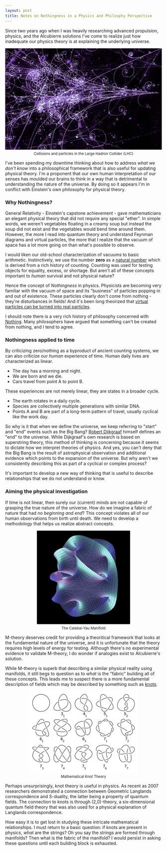 ```yaml
---
layout: post
title: Notes on Nothingness in a Physics and Philosphy Perspective
---
```


Since two years ago when I was heavily researching advanced propulsion, physics, and the Alcubierre solutions I've come to realize just how inadequate our physics theory is at explaining the underlying universe.

<center>
  <img src="/uploads/lhc_collisions.jpg" alt="LHC Collisions" class="img-responsive thumbnail" />
  <br><small>Collisions and particles in the Large Hadron Collider (LHC)</small>
</center>

I've been spending my downtime thinking about how to address *what we don't know* into a philosophical framework that is also useful for updating physical theory. I'm a proponent that our own human interpretation of our senses has moulded our brains to think in a way that is detrimental to understanding the nature of the universe. By doing so it appears I'm in conflict with Einstein's own philosophy for physical theory.

### Why Nothingness?

General Relativity - Einstein's capstone achievement - gave mathematicians an elegant physical theory that did not require any special "ether". In simple words, we weren't vegetables floating in a creamy soup but instead the soup did not exist and the vegetables would bend time around them. However, the more I read into quantum theory and understand Feynman diagrams and virtual particles, the more that I realize that the vacuum of space has a lot more going on than what's possible to observe.

I would liken our old-school characterization of vacuums to basic arithmetic. Instinctively, we use the number **zero** as a [natural number](https://en.wikipedia.org/wiki/Natural_number) which is derived from a rich history of counting. Counting was used for testing objects for equality, excess, or shortage. But aren't all of these concepts important to *human* survival and not physical nature?

Hence the concept of *Nothingness* in physics. Physicists are becoming very familiar with the vacuum of space and its "business" of particles popping in and out of existence. These particles clearly don't come from nothing - they're disturbances in fields! And it's been long theorized that [virtual particles can be turned into real particles](https://www.newscientist.com/article/dn19327-lasers-could-make-virtual-particles-real/).

I should note there is a very rich history of philosophy concerned with [Nothing](https://en.wikipedia.org/wiki/Nothing). Many philosophers have argued that something can't be created from nothing, and I tend to agree.

### Nothingness applied to time

By criticizing zero/nothing as a byproduct of ancient counting systems, we can also criticize our *human* experience of time. Human daily lives are characterized as linear.

- The day has a morning and night.
- We are born and we die.
- Cars travel from point A to point B.

These experiences are not merely linear, they are states in a broader cycle.

- The earth rotates in a daily cycle.
- Species are collectively multiple generations with similar DNA.
- Points A and B are part of a long-term pattern of travel, usually cyclical like the work day.

So why is it that when we define the universe, we keep referring to "start" and "end" events such as the Big Bang? [Robert Dijkgraaf](https://www.ias.edu/scholars/dijkgraaf) himself defines an "end" to the universe. While Dijkgraaf's own research is based on superstring theory, this method of thinking is concerning because it seems to dictate how we interpret theories of physics. And yes, you can't deny that the Big Bang is the result of astrophysical observation and additional evidence which points to the expansion of the universe. But why aren't we consistently describing this as part of a cyclical or complex process?

It's important to develop a new way of thinking that is useful to describe relationships that we do not understand or know.

### Aiming the physical investigation

If time is not linear, then surely our (current) minds are not capable of grasping the true nature of the universe. How do we imagine a fabric of nature that had no *beginning and end*? This concept violates all of our human observations from birth until death. We need to develop a methodology that helps us realize abstract concepts.

<center>
  <img src="/uploads/calabaiyaumanifold.jpg" alt="Calabai-Yau Manifold" class="img-responsive thumbnail" />
  <br><small>The Calabai-Yau Manifold</small>
</center>

M-theory deserves credit for providing a theoritical framework that looks at the fundamental nature of the universe, and it is unfortunate that the theory requires high levels of energy for testing. Although there's no experimental evidence to validate M-theory, I do wonder if analogies exist to Alcubierre's solution.

While M-theory is superb that describing a similar physical reality using manifolds, it still begs to question as to *what* is the "fabric" building all of these concepts. This leads me to suspect there is a more fundamental description of fields which may be described by something such as [knots](https://en.wikipedia.org/wiki/Knot_theory).

<center>
  <img src="/uploads/mathematical_knots.png" alt="Mathematical Knot Theory" class="img-responsive thumbnail" />
  <br><small>Mathematical Knot Theory</small>
</center>

Perhaps unsurprisingly, knot theory is useful in physics. As recent as 2007 researchers demonstrated a connection between Geometric Langlands correspondence and S-duality, the latter being a property of quantum fields. The connection to knots is through (2,0)-theory, a six-dimensional quantum field theory that was also used for a physical explanation of Langlands correspondence.

How easy it is to get lost in studying these intricate mathematical relationships. I must return to a basic question: if knots are present in physics, *what* are the strings? Oh you say the strings are formed through manifolds? Then what is the fabric of the manifold? I would persist in asking these questions until each building block is exhausted.